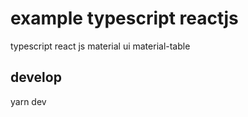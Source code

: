 # example typescript reactjs 
typescript
react js
material ui
material-table


## develop
yarn dev

